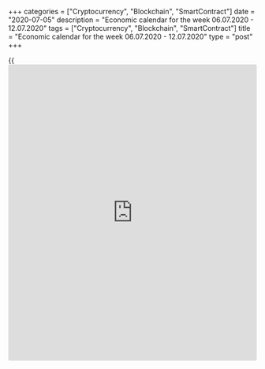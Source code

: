 +++
categories = ["Cryptocurrency", "Blockchain", "SmartContract"]
date = "2020-07-05"
description = "Economic calendar for the week 06.07.2020 - 12.07.2020"
tags = ["Cryptocurrency", "Blockchain", "SmartContract"]
title = "Economic calendar for the week 06.07.2020 - 12.07.2020"
type = "post"
+++

{{<iframe id="large-banner" src="https://www.bounty.group/#slide=21.0" width="100%" height="600" scrolling="no" style="border: 0px solid rgb(216, 221, 230); border-radius: 3px;">}}

July 4, 2020

July 5, 2020

Economic [calendar](https://www.fintechee.com/web-trader/) for the week 06.07.2020 – 12.07.2020Jana Kane

##  **Overview of the main events of the Forex economic [calendar](https://www.fintechee.com/web-trader/) for the
next trading week 06.07.2020 to 12.07.2020**

 **Trading on key Forex [news](https://www.letsplayfx.com/blog/forex-news-website/): we are expecting the publication of
important macro statistics from the US, China, Canada, as well as the
results of the RBA meeting.**

US labor market data released last Thursday exceeded economists'
expectations. The US Department of Labor reported that the number of
jobs in June increased by 4.8 million, while unemployment in the country
fell to 11.1%, which exceeded the forecasts of economists (+3.0 million
new jobs and 12.3% unemployment, respectively ) At the same time, even
taking into account the improvement, the unemployment rate is still high
by [historical](https://www.fintechee.com/services/historical-data-for-forex/) standards, and there are 15 million less jobs in the US
labor market than in February.

Now, with the release of labor market data, [investor](https://www.fintechee.com/tutorial-for-forex-trading/investor-mode/)s will see if
employment growth leads to higher consumer spending, which accounts for
about two-thirds of US GDP.

All three major US stock indexes ended the week with an increase of 3.2%
or more (on Friday the stock market was closed due to Independence Day).

In the coming weeks, [investor](https://www.fintechee.com/tutorial-for-forex-trading/investor-mode/)s will monitor the actions of the Federal
Reserve and American politicians in connection with smoldering
international trade conflicts and the need for additional measures to
stimulate the economy against the backdrop of new outbreaks of
coronavirus.

One way or another, the dollar remains a safe haven, and interest rates
in the United States remain (albeit at a fraction of a percent) still
higher than in most other developed economies.

The next week will not be full of important macro statistics. Of the
most significant events for the coming week is the meeting of the
Reserve Bank of Australia and its decision on the interest rate.
Investors will also pay attention to the publication of important macro
data from the US, China, and Canada.

 _ **Traders should pay attention to the following significant
macroeconomic data expected next week:**_

 *** during the coming week new events may be added to the [calendar](https://www.fintechee.com/web-trader/) and
scheduled events may be canceled**

 ****** **GMT time**

###  **Monday, July 6**

###  **14:00 USD Employment Index (from ISM) in the services sector. PMI
(from ISM) in the services sector of the US economy**

This is an important indicator of economic conditions in the United
States published by the Institute for Supply Management (ISM) that
reflects business conditions in the US services sector, taking into
account the expectations of new orders, stocks, employment, and
supplies. The ISM Employment Index in the services sector is considered
an important leading indicator when the US Department of Labor compiles
an employment report. A high value of the index strengthens the USD, and
a low value weakens it. In April, this indicator came out with a value
of 30.0, and in June - with a value for May 31.8. Despite relative
growth, a result below 50 is seen as a negative factor for the USD. A
relative decline in the index may also negatively affect the dollar in
the short term. Forecast for June: 30.7.

PMI in the services sector assesses the state of the services sector in
the US economy. The services sector data (unlike the manufacturing
sector) have practically no effect on the country's GDP. The growth of
the indicator and the result above 50 are considered as a positive
factor for USD. At the same time, a relative decrease in the indicator
or data worse than the forecast may have a short-term negative impact on
the dollar.

Forecast for June: 48.9 (against 45.4 in May, 41.8 in April). Despite
relative growth, a result below 50 is seen as a negative factor for the
USD. A relative decline in the index may also negatively affect the
dollar in the short term.

###  **Tuesday, July 7**

###  **04:30 AUD Interest rate decision. RBA's accompanying statement**

In March, the RBA made 2 rate cuts, bringing it to its current level of
0.25%, and launched a quantitative easing program. 3-year Australian
government bonds have a target yield of 0.25%. The RBA has begun a
program of lending to the banking system in the amount of at least 90
billion Australian dollars and intends to buy bonds worth 5 billion
Australian dollars.

Negative forecasts of economists suggest that the Australian economy
will decline by 6% in 2020, which will be the sharpest annual decline in
GDP since the great depression of the 1920s. The unemployment rate is
likely to rise to about 8.5%.

Some economists have started talking about Australia entering its first
recession in nearly 30 years, which could turn into depression.

“We live in extraordinary and difficult times,” said the head of the
central bank Philip Lowe. In his opinion, “further stimulation is
needed.” He said this at the press conference on March 19, when the RBA
lowered the interest rate during its unscheduled meeting.

Philip Lowe has repeatedly stated that the central bank is ready to
lower the rate again if necessary, although the likelihood of
introducing negative rates, in his opinion, is "extremely small."

The main negative factors for the Australian economy are weak wages
growth, a weak labor market and a slowdown in growth. Annual inflation
has remained below the target range of 2-3% set by the RBA for almost
four years.

Unemployment in the country has remained above 5% for many years,
reluctant to decline. Now the coronavirus pandemic was added to the
above-mentioned negative factors, which already hit the tourism and
transport sector painfully. The RBA also expresses concern that
unemployment could rise to the level of 8%, or even 10%.

In this regard, we cannot eliminate the possibility that on Tuesday July
7 the RBA may again reduce the rate, although most economists believe
that the bank will leave the key rate unchanged at this level at 0.25%,
while expressing concern over global economic outlook with the ongoing
epidemic of coronavirus.

In an accompanying statement, the RBA leaders will explain the reasons
for the decision on the rate. If the RBA signals a possibility of
further easing of monetary [policy](https://www.fintechee.com/policy/), then a further fall in the Australian
dollar will become inevitable.

###  **Wednesday, July 8**

No important macro statistics planned to be released.

###  **Thursday, July 9**

###  **01:30 CNY Consumer Price Index (CPI)**

The National Bureau of Statistics of China will present data reflecting
the dynamics of consumer prices in China in May. A rise in consumer
prices could trigger an acceleration in inflation, which could force the
People’s Bank of China to take measures to tighten fiscal [policy](https://www.fintechee.com/policy/). The
increase in consumer inflation may cause the yuan to rise in price, a
low result will put pressure on the yuan.

China's economy is the second largest in the world after the American
one. Therefore, the publication of important macroeconomic indicators of
this country has a significant impact on world financial markets,
primarily on the position of the yuan, other Asian currencies, the
dollar, commodity currencies, as well as on Chinese and Asian stock
indices. China is the largest buyer of commodities and a supplier to the
global commodity market of finished products of a wide range.

In January 2020, the growth of the consumer inflation index was +1.4%
(+5.4% in annual [terms](https://www.fintechee.com/terms/)), and in May CPI index decreased to -0.8% (+2.4%
in annual [terms](https://www.fintechee.com/terms/)).

Deterioration of macroeconomic indicators, including a decline in
consumer inflation, could negatively affect the yuan and commodity
currencies such as Canadian, Australian, and New Zealand dollars. This
is more true for the Australian dollar, since China is Australia's
largest trade and economic partner.

According to the forecast, a decrease in the consumer price index is
expected in June, but on a smaller scale: by -0.5%. At the same time,
the growth of the index in annual [terms](https://www.fintechee.com/terms/), as expected, amounted to +2.7%
in June. The growth of the consumer inflation index will positively
affect the yuan, as well as commodity currencies, primarily the
Australian dollar. However, a relative decrease in CPI may negatively
impact them.

###  **Friday, July 10**

###  **12:30** **CAD Unemployment rate in Canada**

Statistics Canada will release data on the country's labor market for
June.

Unemployment has grown in Canada in recent months amid massive closure
of enterprises due to coronavirus and layoffs. Unemployment rose from
the usual 5.6 - 5.7% to 7.8% in March and 13.7% in May. If unemployment
continues to rise, the Canadian dollar will decline. If the data turn
out to be better than the previous value, the Canadian dollar will
strengthen. A decrease in unemployment is a positive factor for the CAD,
an increase in unemployment is a negative factor.

## Price chart of AUDUSD in real time mode

![Economic [calendar](https://www.fintechee.com/web-trader/) for the week 06.07.2020 – 12.07.2020][1]

The content of this article reflects the author’s opinion and does not
necessarily reflect the official position of LiteForex. The material
published on this page is provided for informational purposes only and
should not be considered as the provision of investment advice for the
purposes of Directive 2004/39/EC.

Rate this article:

{{value}}

( {{count}} {{title}} )

   1. cdn.liteforex.com/cache/uploads/blog_post/blog_posts/liteforex-blog-preview-trading-[calendar](https://www.fintechee.com/web-trader/)1.png?q=75&w=1000&s=5f58bc1c1a4fe91f8438690ebcf2271f